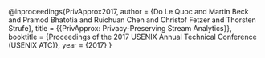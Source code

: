@inproceedings{PrivApprox2017,
	author = {Do Le Quoc and Martin Beck and Pramod Bhatotia and Ruichuan Chen and Christof Fetzer and Thorsten Strufe},
	title = {{PrivApprox: Privacy-Preserving Stream Analytics}},
	booktitle = {Proceedings of the 2017 USENIX Annual Technical Conference (USENIX ATC)},
	year = {2017}
}

